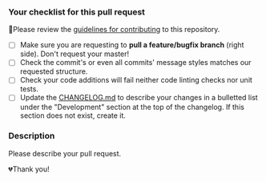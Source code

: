 ### Your checklist for this pull request

🚨Please review the [guidelines for contributing](../CONTRIBUTING.md) to this repository.

- [ ] Make sure you are requesting to **pull a feature/bugfix branch** (right side). Don't request your master!
- [ ] Check the commit's or even all commits' message styles matches our requested structure.
- [ ] Check your code additions will fail neither code linting checks nor unit tests.
- [ ] Update the [CHANGELOG.md](../CHANGELOG.md) to describe your changes in a bulletted list under the "Development" section at the top of the changelog. If this section does not exist, create it.

### Description
Please describe your pull request.

💔Thank you!
